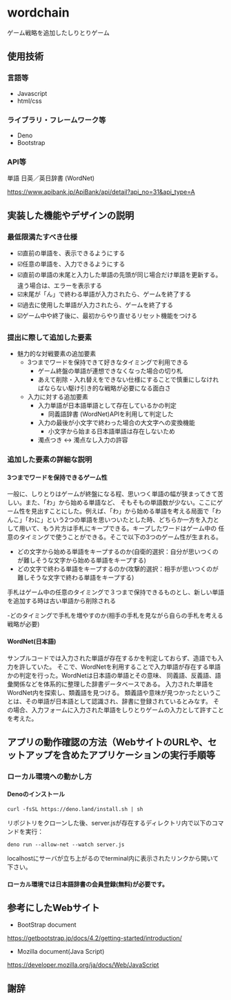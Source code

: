 # wordchain
ゲーム戦略を追加したしりとりゲーム
## 使用技術
### 言語等
- Javascript
- html/css
### ライブラリ・フレームワーク等
- Deno
- Bootstrap
### API等
単語 日英／英日辞書 (WordNet)

https://www.apibank.jp/ApiBank/api/detail?api_no=31&api_type=A


## 実装した機能やデザインの説明
### 最低限満たすべき仕様
- ☑️直前の単語を、表示できるようにする
- ☑️任意の単語を、入力できるようにする
- ☑️直前の単語の末尾と入力した単語の先頭が同じ場合だけ単語を更新する。違う場合は、エラーを表示する
- ☑️末尾が「ん」で終わる単語が入力されたら、ゲームを終了する
- ☑️過去に使用した単語が入力されたら、ゲームを終了する
- ☑️ゲーム中や終了後に、最初からやり直せるリセット機能をつける
### 提出に際して追加した要素
- 魅力的な対戦要素の追加要素
  - 3つまでワードを保持できて好きなタイミングで利用できる
    - ゲーム終盤の単語が連想できなくなった場合の切り札
    - あえて削除・入れ替えをできない仕様にすることで慎重にしなければならない駆け引き的な戦略が必要になる面白さ
  - 入力に対する追加要素
    - 入力単語が日本語単語として存在しているかの判定
      - 同義語辞書 (WordNet)APIを利用して判定した
    - 入力の最後が小文字で終わった場合の大文字への変換機能
      - 小文字から始まる日本語単語は存在しないため
    - 濁点つき <-> 濁点なし入力の許容
### 追加した要素の詳細な説明
#### 3つまでワードを保持できるゲーム性
一般に、しりとりはゲームが終盤になる程、思いつく単語の幅が狭まってきて苦しい。また、「わ」から始める単語など、
そもそもの単語数が少ない。ここにゲーム性を見出すことにした。例えば、「わ」から始める単語を考える局面で「わんこ」「わに」という2つの単語を思いついたとした時、どちらか一方を入力として用いて、もう片方は手札にキープできる。キープしたワードはゲーム中の
任意のタイミングで使うことができる。そこで以下の3つのゲーム性が生まれる。
- どの文字から始める単語をキープするのか(自衛的選択：自分が思いつくのが難しそうな文字から始める単語をキープする)
- どの文字で終わる単語をキープするのか(攻撃的選択：相手が思いつくのが難しそうな文字で終わる単語をキープする)

手札はゲーム中の任意のタイミングで３つまで保持できるものとし、新しい単語を追加する時は古い単語から削除される

-どのタイミングで手札を増やすのか(相手の手札を見ながら自らの手札を考える戦略が必要)

#### WordNet(日本語)
サンプルコードでは入力された単語が存在するかを判定しておらず、造語でも入力を許していた。
そこで、WordNetを利用することで入力単語が存在する単語かの判定を行った。WordNetは日本語の単語とその意味、
同義語、反義語、語彙関係などを体系的に整理した辞書データベースである。
入力された単語をWordNet内を探索し、類義語を見つける。
類義語や意味が見つかったということは、その単語が日本語として認識され、辞書に登録されているとみなす。
その場合、入力フォームに入力された単語をしりとりゲームの入力として許すことを考えた。


## アプリの動作確認の方法（WebサイトのURLや、セットアップを含めたアプリケーションの実行手順等
### ローカル環境への動かし方
#### Denoのインストール
```
curl -fsSL https://deno.land/install.sh | sh
```
リポジトリをクローンした後、server.jsが存在するディレクトリ内で以下のコマンドを実行：
```
deno run --allow-net --watch server.js
```
localhostにサーバが立ち上がるのでterminal内に表示されたリンクから開いて下さい。

#### ローカル環境では日本語辞書の会員登録(無料)が必要です。

## 参考にしたWebサイト
- BootStrap document

https://getbootstrap.jp/docs/4.2/getting-started/introduction/

- Mozilla document(Java Script)

https://developer.mozilla.org/ja/docs/Web/JavaScript



## 謝辞







